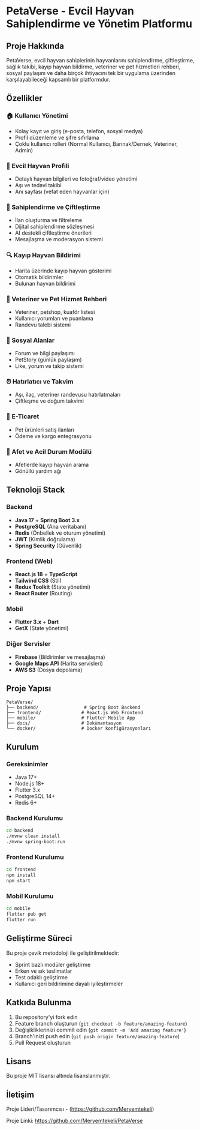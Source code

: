 # PetaVerse - Evcil Hayvan Sahiplendirme ve Yönetim Platformu

## Proje Hakkında

PetaVerse, evcil hayvan sahiplerinin hayvanlarını sahiplendirme, çiftleştirme, sağlık takibi, kayıp hayvan bildirme, veteriner ve pet hizmetleri rehberi, sosyal paylaşım ve daha birçok ihtiyacını tek bir uygulama üzerinden karşılayabileceği kapsamlı bir platformdur.

## Özellikler

### 🏠 Kullanıcı Yönetimi
- Kolay kayıt ve giriş (e-posta, telefon, sosyal medya)
- Profil düzenleme ve şifre sıfırlama
- Çoklu kullanıcı rolleri (Normal Kullanıcı, Barınak/Dernek, Veteriner, Admin)

### 🐾 Evcil Hayvan Profili
- Detaylı hayvan bilgileri ve fotoğraf/video yönetimi
- Aşı ve tedavi takibi
- Anı sayfası (vefat eden hayvanlar için)

### 🏡 Sahiplendirme ve Çiftleştirme
- İlan oluşturma ve filtreleme
- Dijital sahiplendirme sözleşmesi
- AI destekli çiftleştirme önerileri
- Mesajlaşma ve moderasyon sistemi

### 🔍 Kayıp Hayvan Bildirimi
- Harita üzerinde kayıp hayvan gösterimi
- Otomatik bildirimler
- Bulunan hayvan bildirimi

### 🏥 Veteriner ve Pet Hizmet Rehberi
- Veteriner, petshop, kuaför listesi
- Kullanıcı yorumları ve puanlama
- Randevu talebi sistemi

### 📱 Sosyal Alanlar
- Forum ve bilgi paylaşımı
- PetStory (günlük paylaşım)
- Like, yorum ve takip sistemi

### ⏰ Hatırlatıcı ve Takvim
- Aşı, ilaç, veteriner randevusu hatırlatmaları
- Çiftleşme ve doğum takvimi

### 🛒 E-Ticaret
- Pet ürünleri satış ilanları
- Ödeme ve kargo entegrasyonu

### 🚨 Afet ve Acil Durum Modülü
- Afetlerde kayıp hayvan arama
- Gönüllü yardım ağı

## Teknoloji Stack

### Backend
- **Java 17** + **Spring Boot 3.x**
- **PostgreSQL** (Ana veritabanı)
- **Redis** (Önbellek ve oturum yönetimi)
- **JWT** (Kimlik doğrulama)
- **Spring Security** (Güvenlik)

### Frontend (Web)
- **React.js 18** + **TypeScript**
- **Tailwind CSS** (Stil)
- **Redux Toolkit** (State yönetimi)
- **React Router** (Routing)

### Mobil
- **Flutter 3.x** + **Dart**
- **GetX** (State yönetimi)

### Diğer Servisler
- **Firebase** (Bildirimler ve mesajlaşma)
- **Google Maps API** (Harita servisleri)
- **AWS S3** (Dosya depolama)

## Proje Yapısı

```
PetaVerse/
├── backend/                 # Spring Boot Backend
├── frontend/               # React.js Web Frontend
├── mobile/                 # Flutter Mobile App
├── docs/                   # Dokümantasyon
└── docker/                 # Docker konfigürasyonları
```

## Kurulum

### Gereksinimler
- Java 17+
- Node.js 18+
- Flutter 3.x
- PostgreSQL 14+
- Redis 6+

### Backend Kurulumu
```bash
cd backend
./mvnw clean install
./mvnw spring-boot:run
```

### Frontend Kurulumu
```bash
cd frontend
npm install
npm start
```

### Mobil Kurulumu
```bash
cd mobile
flutter pub get
flutter run
```

## Geliştirme Süreci

Bu proje çevik metodoloji ile geliştirilmektedir:
- Sprint bazlı modüler geliştirme
- Erken ve sık teslimatlar
- Test odaklı geliştirme
- Kullanıcı geri bildirimine dayalı iyileştirmeler

## Katkıda Bulunma

1. Bu repository'yi fork edin
2. Feature branch oluşturun (`git checkout -b feature/amazing-feature`)
3. Değişikliklerinizi commit edin (`git commit -m 'Add amazing feature'`)
4. Branch'inizi push edin (`git push origin feature/amazing-feature`)
5. Pull Request oluşturun

## Lisans

Bu proje MIT lisansı altında lisanslanmıştır.

## İletişim

Proje Lideri/Tasarımcısı - (https://github.com/Meryemtekeli)

Proje Linki: https://github.com/Meryemtekeli/PetaVerse
